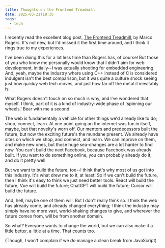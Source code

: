 ```yaml
---
title: Thoughts on the Frontend Treadmill
date: 2025-03-21T18:30
tags:
  - tech
---
```

I recently read the excellent blog post, [The Frontend Treadmill](https://polotek.net/posts/the-frontend-treadmill/), by Marco Rogers. It's not new, but I'd missed it the first time around, and I think it rings true to my experiences.

I've been doing this for a lot less time than Rogers has, of course! But those of you who know me personally would know that I didn't aim for web development, initially--I was actually shooting for embedded engineering. And, yeah, maybe the industry where using C++ instead of C is considered indulgent isn't the best comparison, but it was quite a culture shock seeing just how _quickly_ web tech moves, and just how far off the metal it inevitably is.

What Rogers doesn't touch on so much is why, and I've wondered that myself. I think, part of it is a kind of industry-wide phase of 'spinning our wheels.' Bear with me a second:

The web is fundamentally a vehicle for other things we'd already like to do; shop, connect, learn. At one point going on the internet was fun in itself, maybe, but that novelty's worn off. Our mentors and predecessors built the future, but now the exciting future's the mundane present. We already have sites on which we shop, and connect, and learn. We can improve on them, and make new ones, but those huge sea-changes are a lot harder to find now. You can't build the next Facebook, because Facebook was already built. If you want to do something online, you can probably already do it, and do it pretty well.

But we want to build the future, too--I think that's why most of us got into this industry. It's what drew me to it, at least! So if we can't build the future, then I think it's easy to think we just need better tools. React will build the future; Vue will build the future; ChatGPT will build the future; Cursor will build the future.

And, hell, maybe one of them will. But I don't really think so. I think the web has already come, and already changed everything; I think the industry may simply have no more vast, world-shaking changes to give, and wherever the future comes from, will be from another domain.

So what? Everyone wants to change the world, but we can also make it a little better, a little at a time. That counts too.

(Though, I won't complain if we _do_ manage a clean break from JavaScript)